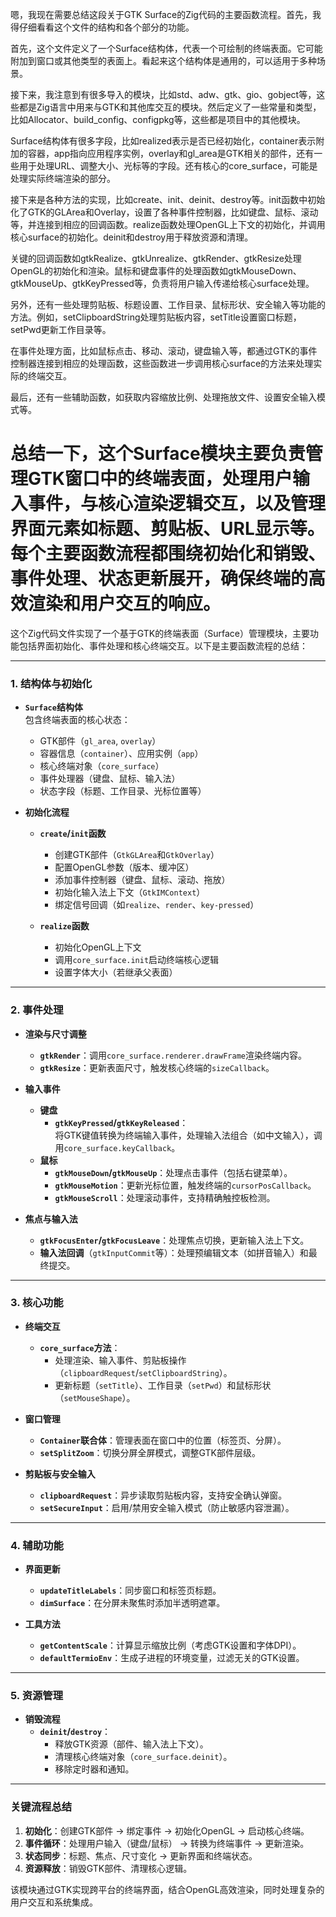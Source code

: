 嗯，我现在需要总结这段关于GTK Surface的Zig代码的主要函数流程。首先，我得仔细看看这个文件的结构和各个部分的功能。

首先，这个文件定义了一个Surface结构体，代表一个可绘制的终端表面。它可能附加到窗口或其他类型的表面上。看起来这个结构体是通用的，可以适用于多种场景。

接下来，我注意到有很多导入的模块，比如std、adw、gtk、gio、gobject等，这些都是Zig语言中用来与GTK和其他库交互的模块。然后定义了一些常量和类型，比如Allocator、build_config、configpkg等，这些都是项目中的其他模块。

Surface结构体有很多字段，比如realized表示是否已经初始化，container表示附加的容器，app指向应用程序实例，overlay和gl_area是GTK相关的部件，还有一些用于处理URL、调整大小、光标等的字段。还有核心的core_surface，可能是处理实际终端渲染的部分。

接下来是各种方法的实现，比如create、init、deinit、destroy等。init函数中初始化了GTK的GLArea和Overlay，设置了各种事件控制器，比如键盘、鼠标、滚动等，并连接到相应的回调函数。realize函数处理OpenGL上下文的初始化，并调用核心surface的初始化。deinit和destroy用于释放资源和清理。

关键的回调函数如gtkRealize、gtkUnrealize、gtkRender、gtkResize处理OpenGL的初始化和渲染。鼠标和键盘事件的处理函数如gtkMouseDown、gtkMouseUp、gtkKeyPressed等，负责将用户输入传递给核心surface处理。

另外，还有一些处理剪贴板、标题设置、工作目录、鼠标形状、安全输入等功能的方法。例如，setClipboardString处理剪贴板内容，setTitle设置窗口标题，setPwd更新工作目录等。

在事件处理方面，比如鼠标点击、移动、滚动，键盘输入等，都通过GTK的事件控制器连接到相应的处理函数，这些函数进一步调用核心surface的方法来处理实际的终端交互。

最后，还有一些辅助函数，如获取内容缩放比例、处理拖放文件、设置安全输入模式等。

总结一下，这个Surface模块主要负责管理GTK窗口中的终端表面，处理用户输入事件，与核心渲染逻辑交互，以及管理界面元素如标题、剪贴板、URL显示等。每个主要函数流程都围绕初始化和销毁、事件处理、状态更新展开，确保终端的高效渲染和用户交互的响应。
================================================
这个Zig代码文件实现了一个基于GTK的终端表面（Surface）管理模块，主要功能包括界面初始化、事件处理和核心终端交互。以下是主要函数流程的总结：

---

### **1. 结构体与初始化**
- **`Surface`结构体**  
  包含终端表面的核心状态：  
  - GTK部件（`gl_area`, `overlay`）  
  - 容器信息（`container`）、应用实例（`app`）  
  - 核心终端对象（`core_surface`）  
  - 事件处理器（键盘、鼠标、输入法）  
  - 状态字段（标题、工作目录、光标位置等）

- **初始化流程**  
  - **`create`/`init`函数**  
    - 创建GTK部件（`GtkGLArea`和`GtkOverlay`）  
    - 配置OpenGL参数（版本、缓冲区）  
    - 添加事件控制器（键盘、鼠标、滚动、拖放）  
    - 初始化输入法上下文（`GtkIMContext`）  
    - 绑定信号回调（如`realize`、`render`、`key-pressed`）

  - **`realize`函数**  
    - 初始化OpenGL上下文  
    - 调用`core_surface.init`启动终端核心逻辑  
    - 设置字体大小（若继承父表面）

---

### **2. 事件处理**
- **渲染与尺寸调整**  
  - **`gtkRender`**：调用`core_surface.renderer.drawFrame`渲染终端内容。  
  - **`gtkResize`**：更新表面尺寸，触发核心终端的`sizeCallback`。

- **输入事件**  
  - **键盘**  
    - **`gtkKeyPressed`/`gtkKeyReleased`**：  
      将GTK键值转换为终端输入事件，处理输入法组合（如中文输入），调用`core_surface.keyCallback`。  
  - **鼠标**  
    - **`gtkMouseDown`/`gtkMouseUp`**：处理点击事件（包括右键菜单）。  
    - **`gtkMouseMotion`**：更新光标位置，触发终端的`cursorPosCallback`。  
    - **`gtkMouseScroll`**：处理滚动事件，支持精确触控板检测。

- **焦点与输入法**  
  - **`gtkFocusEnter`/`gtkFocusLeave`**：处理焦点切换，更新输入法上下文。  
  - **输入法回调**（`gtkInputCommit`等）：处理预编辑文本（如拼音输入）和最终提交。

---

### **3. 核心功能**
- **终端交互**  
  - **`core_surface`方法**：  
    - 处理渲染、输入事件、剪贴板操作（`clipboardRequest`/`setClipboardString`）。  
    - 更新标题（`setTitle`）、工作目录（`setPwd`）和鼠标形状（`setMouseShape`）。

- **窗口管理**  
  - **`Container`联合体**：管理表面在窗口中的位置（标签页、分屏）。  
  - **`setSplitZoom`**：切换分屏全屏模式，调整GTK部件层级。

- **剪贴板与安全输入**  
  - **`clipboardRequest`**：异步读取剪贴板内容，支持安全确认弹窗。  
  - **`setSecureInput`**：启用/禁用安全输入模式（防止敏感内容泄漏）。

---

### **4. 辅助功能**
- **界面更新**  
  - **`updateTitleLabels`**：同步窗口和标签页标题。  
  - **`dimSurface`**：在分屏未聚焦时添加半透明遮罩。

- **工具方法**  
  - **`getContentScale`**：计算显示缩放比例（考虑GTK设置和字体DPI）。  
  - **`defaultTermioEnv`**：生成子进程的环境变量，过滤无关的GTK设置。

---

### **5. 资源管理**
- **销毁流程**  
  - **`deinit`/`destroy`**：  
    - 释放GTK资源（部件、输入法上下文）。  
    - 清理核心终端对象（`core_surface.deinit`）。  
    - 移除定时器和通知。

---

### **关键流程总结**
1. **初始化**：创建GTK部件 → 绑定事件 → 初始化OpenGL → 启动核心终端。  
2. **事件循环**：处理用户输入（键盘/鼠标） → 转换为终端事件 → 更新渲染。  
3. **状态同步**：标题、焦点、尺寸变化 → 更新界面和终端状态。  
4. **资源释放**：销毁GTK部件、清理核心逻辑。  

该模块通过GTK实现跨平台的终端界面，结合OpenGL高效渲染，同时处理复杂的用户交互和系统集成。